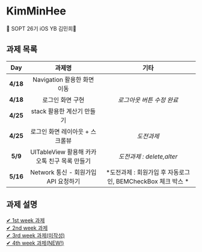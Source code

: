 # KimMinHee
💌 SOPT 26기 iOS YB 김민희💌

## 과제 목록
|  <center>Day</center> |  <center>과제명</center> | <center>기타</center> |
|:--------|:--------:|--------:|
|**4/18** | <center>Navigation 활용한 화면 이동</center> | |
|**4/18** | <center>로그인 화면 구현</center> |<center>*로그아웃 버튼 수정 완료*</center>|
|**4/25** | <center>stack 활용한 계산기 만들기</center> | |
|**4/25** | <center>로그인 화면 레이아웃 + 스크롤뷰</center> | <center>*도전과제*</center> |
|**<center>5/9</center>** | <center>UITableView 활용해 카카오톡 친구 목록 만들기</center> | <center>*도전과제 : delete,alter*</center>|
|**5/16** | <center>Network 통신 - 회원가입 API 요청하기 </center> |<center>*도전과제 : 회원가입 후 자동로그인, BEMCheckBox 체크 박스 *</center> |

## 과제 설명
[ ✔ ️1st week 과제 ](./addreadME/1stweek.md)<br>
[ ✔ ️2nd week 과제 ](./addreadME/2ndweek.md)<br>
[ ✔ ️3rd week 과제(미작성) ](./addreadME/3rdweek.md)<br>
[ ✔ ️4th week 과제(NEW!) ](./addreadME/4thweek.md)<br>
